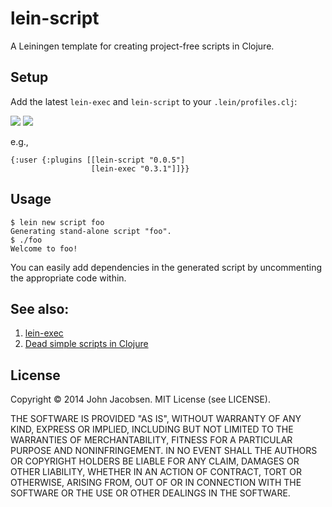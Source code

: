 # lein-script

A Leiningen template for creating project-free scripts in Clojure.

## Setup

Add the latest `lein-exec` and `lein-script` to your
`.lein/profiles.clj`:

<img src="https://clojars.org/lein-exec/latest-version.svg">
<img src="https://clojars.org/lein-script/latest-version.svg">

e.g.,

    {:user {:plugins [[lein-script "0.0.5"]
                      [lein-exec "0.3.1"]]}}

## Usage

    $ lein new script foo
    Generating stand-alone script "foo".
    $ ./foo
    Welcome to foo!

You can easily add dependencies in the generated script by uncommenting the appropriate code within.

## See also:

1. [lein-exec](https://github.com/kumarshantanu/lein-exec)
1. [Dead simple scripts in Clojure](http://eigenhombre.com/2014/02/16/dead-simple-one-file-scripts-in-clojure/)

## License

Copyright © 2014 John Jacobsen.  MIT License (see LICENSE).

THE SOFTWARE IS PROVIDED "AS IS", WITHOUT WARRANTY OF ANY KIND, EXPRESS OR
IMPLIED, INCLUDING BUT NOT LIMITED TO THE WARRANTIES OF MERCHANTABILITY,
FITNESS FOR A PARTICULAR PURPOSE AND NONINFRINGEMENT. IN NO EVENT SHALL THE
AUTHORS OR COPYRIGHT HOLDERS BE LIABLE FOR ANY CLAIM, DAMAGES OR OTHER
LIABILITY, WHETHER IN AN ACTION OF CONTRACT, TORT OR OTHERWISE, ARISING FROM,
OUT OF OR IN CONNECTION WITH THE SOFTWARE OR THE USE OR OTHER DEALINGS IN
THE SOFTWARE.
